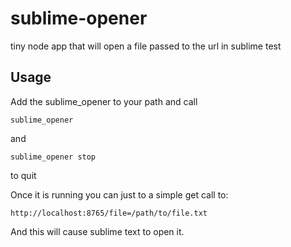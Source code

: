 sublime-opener
==============

tiny node app that will open a file passed to the url in sublime test

Usage
------

Add the sublime_opener to your path and call

    sublime_opener

and

    sublime_opener stop

to quit

Once it is running you can just to a simple get call to:

    http://localhost:8765/file=/path/to/file.txt

And this will cause sublime text to open it.
